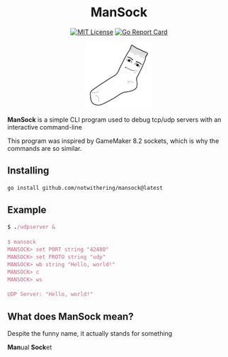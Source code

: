 <div align="center">

# ManSock

[![MIT License](https://img.shields.io/badge/License-MIT-a10b31)](https://github.com/notwithering/mansock/blob/master/LICENSE)
[![Go Report Card](https://goreportcard.com/badge/github.com/notwithering/mansock)](https://goreportcard.com/report/github.com/notwithering/mansock)

<img src="sock.png" width=150px alt="sock with roblox man face">
</div>

**ManSock** is a simple CLI program used to debug tcp/udp servers with an interactive command-line

This program was inspired by GameMaker 8.2 sockets, which is why the commands are so similar.

## Installing

```bash
go install github.com/notwithering/mansock@latest
```

## Example

```ruby
$ ./udpserver &

$ mansock
MANSOCK> set PORT string "42480"
MANSOCK> set PROTO string "udp"
MANSOCK> wb string "Hello, world!"
MANSOCK> c
MANSOCK> ws

UDP Server: "Hello, world!"
```

## What does ManSock mean?

Despite the funny name, it actually stands for something

**Man**ual **Sock**et
